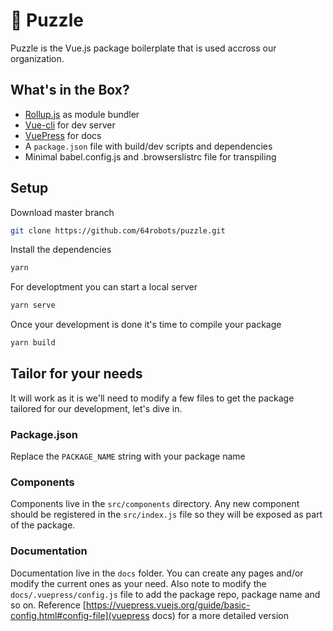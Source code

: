 # 🧩 Puzzle
Puzzle is the Vue.js package boilerplate that is used accross our organization.

## What's in the Box?

- [Rollup.js](https://rollupjs.org/) as module bundler
- [Vue-cli](https://cli.vuejs.org/) for dev server
- [VuePress](https://vuepress.vuejs.org/) for docs
- A `package.json` file with build/dev scripts and dependencies
- Minimal babel.config.js and .browserslistrc file for transpiling


## Setup

Download master branch

```bash
git clone https://github.com/64robots/puzzle.git
```

Install the dependencies

```bash
yarn
```

For developtment you can start a local server
```bash
yarn serve
```

Once your development is done it's time to compile your package
```bash
yarn build
```
## Tailor for your needs

It will work as it is we'll need to modify a few files to get the package tailored for our development, let's dive in.

### Package.json

Replace the `PACKAGE_NAME` string with your package name

### Components
Components live in the `src/components` directory. Any new component should be registered in the `src/index.js` file so they will be exposed as part of the package.

### Documentation
Documentation live in the `docs` folder. You can create any pages and/or modify the current ones as your need.
Also note to modify the `docs/.vuepress/config.js` file to add the package repo, package name and so on. Reference [https://vuepress.vuejs.org/guide/basic-config.html#config-file](vuepress docs) for a more detailed version
